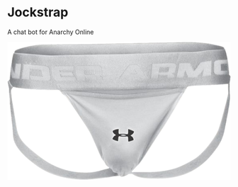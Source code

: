 # Jockstrap
A chat bot for Anarchy Online

![](https://github.com/ReleaseOverflow/Jockstrap/blob/master/images/Jock.png)
